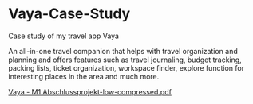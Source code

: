 # Vaya-Case-Study
Case study of my travel app Vaya 

An all-in-one travel companion that helps with travel organization and planning and offers features such as travel journaling, budget tracking, packing lists, ticket organization, workspace finder, explore function for interesting places in the area and much more.


[Vaya - M1 Abschlussprojekt-low-compressed.pdf](https://github.com/user-attachments/files/18395876/Vaya.-.M1.Abschlussprojekt-low-compressed.pdf)
